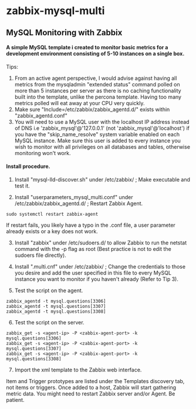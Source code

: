 # zabbix-mysql-multi
## MySQL Monitoring with Zabbix

#### A simple MySQL template i created to monitor basic metrics for a development environment consisting of 5-10 instances on a single box.

Tips: 

1. From an active agent perspective, I would advise against having all metrics from the mysqladmin "extended status" command polled on more than 5 instances per server as there is no caching functionality built into the template, unlike the percona template. Having too many metrics polled will eat away at your CPU very quickly. 
2. Make sure "Include=/etc/zabbix/zabbix_agentd.d/" exists within "zabbix_agentd.conf"
3. You will need to use a MySQL user with the localhost IP address instead of DNS i.e 'zabbix_mysql'@'127.0.0.1' (not 'zabbix_mysql'@'localhost') if you have the "skip_name_resolve" system variable enabled on each MySQL instance. Make sure this user is added to every instance you wish to monitor with all privileges on all databases and tables, otherwise monitoring won't work.

#### Install procedure.

1. Install "mysql-lld-discover.sh" under /etc/zabbix/ ; Make executable and test it.

2. Install "userparameters_mysql_multi.conf" under /etc/zabbix/zabbix_agentd.d/ ; Restart Zabbix Agent. 

```
sudo systemctl restart zabbix-agent
```

If restart fails, you likely have a typo in the .conf file, a user parameter already exists or a key does not work.

3. Install "zabbix" under /etc/sudoers.d/ to allow Zabbix to run the netstat command with the -p flag as root (Best practice is not to edit the sudoers file directly).

4. Install ".multi.cnf" under /etc/zabbix/ ; Change the credentials to those you desire and add the user specified in this file to every MySQL instance you want to monitor if you haven't already (Refer to Tip 3).

5. Test the script on the agent.
```
zabbix_agentd -t mysql.questions[3306]
zabbix_agentd -t mysql.questions[3307]
zabbix_agentd -t mysql.questions[3308]
```

6. Test the script on the server.

```
zabbix_get -s <agent-ip> -P <zabbix-agent-port> -k mysql.questions[3306]
zabbix_get -s <agent-ip> -P <zabbix-agent-port> -k mysql.questions[3307]
zabbix_get -s <agent-ip> -P <zabbix-agent-port> -k mysql.questions[3308]
```

7. Import the xml template to the Zabbix web interface.

Item and Trigger prototypes are listed under the Templates discovery tab, not items or triggers. 
Once added to a host, Zabbix will start gathering metric data. You might need to restart Zabbix server and/or Agent. Be patient.
